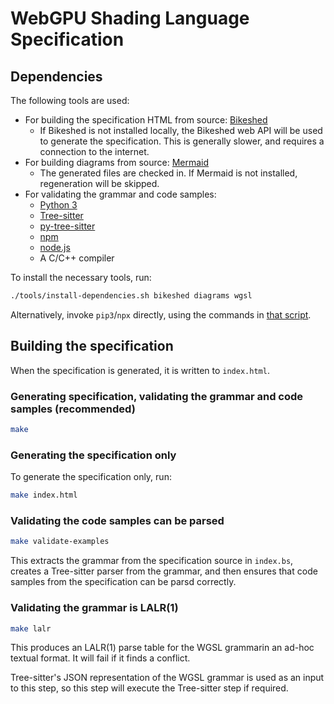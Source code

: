 # WebGPU Shading Language Specification

## Dependencies

The following tools are used:
* For building the specification HTML from source: [Bikeshed](https://tabatkins.github.io/bikeshed)
  * If Bikeshed is not installed locally, the Bikeshed web API will be used to generate the specification.
      This is generally slower, and requires a connection to the internet.
* For building diagrams from source: [Mermaid](https://mermaid-js.github.io/mermaid/)
  * The generated files are checked in. If Mermaid is not installed, regeneration will be skipped.
* For validating the grammar and code samples:
  * [Python 3](https://www.python.org)
  * [Tree-sitter](https://tree-sitter.github.io/tree-sitter)
  * [py-tree-sitter](https://github.com/tree-sitter/py-tree-sitter)
  * [npm](https://www.npmjs.com/)
  * [node.js](https://nodejs.org/)
  * A C/C++ compiler

To install the necessary tools, run:

```bash
./tools/install-dependencies.sh bikeshed diagrams wgsl
```

Alternatively, invoke `pip3`/`npx` directly, using the commands in [that script](../tools/install-dependencies.sh).

## Building the specification

When the specification is generated, it is written to `index.html`.

### Generating specification, validating the grammar and code samples (recommended)

```bash
make
```

### Generating the specification only

To generate the specification only, run:

```bash
make index.html
```

### Validating the code samples can be parsed

```bash
make validate-examples
```

This extracts the grammar from the specification source in `index.bs`, creates a Tree-sitter parser from the
grammar, and then ensures that code samples from the specification can be parsd correctly.

### Validating the grammar is LALR(1)

```bash
make lalr
```

This produces an LALR(1) parse table for the WGSL grammarin an ad-hoc textual format.
It will fail if it finds a conflict.

Tree-sitter's JSON representation of the WGSL grammar is used as an input to this step,
so this step will execute the Tree-sitter step if required.
